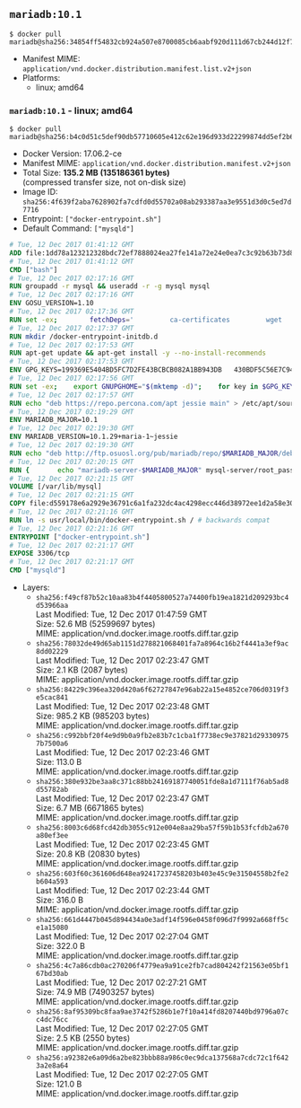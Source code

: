 ## `mariadb:10.1`

```console
$ docker pull mariadb@sha256:34854ff54832cb924a507e8700085cb6aabf920d111d67cb244d12f7c5bace31
```

-	Manifest MIME: `application/vnd.docker.distribution.manifest.list.v2+json`
-	Platforms:
	-	linux; amd64

### `mariadb:10.1` - linux; amd64

```console
$ docker pull mariadb@sha256:b4c0d51c5def90db57710605e412c62e196d933d22299874dd5ef2b64aee2cd8
```

-	Docker Version: 17.06.2-ce
-	Manifest MIME: `application/vnd.docker.distribution.manifest.v2+json`
-	Total Size: **135.2 MB (135186361 bytes)**  
	(compressed transfer size, not on-disk size)
-	Image ID: `sha256:4f639f2aba7628902fa7cdfd0d55702a08ab293387aa3e9551d3d0c5ed7d7716`
-	Entrypoint: `["docker-entrypoint.sh"]`
-	Default Command: `["mysqld"]`

```dockerfile
# Tue, 12 Dec 2017 01:41:12 GMT
ADD file:1dd78a123212328bdc72ef7888024ea27fe141a72e24e0ea7c3c92b63b73d8d1 in / 
# Tue, 12 Dec 2017 01:41:12 GMT
CMD ["bash"]
# Tue, 12 Dec 2017 02:17:16 GMT
RUN groupadd -r mysql && useradd -r -g mysql mysql
# Tue, 12 Dec 2017 02:17:16 GMT
ENV GOSU_VERSION=1.10
# Tue, 12 Dec 2017 02:17:36 GMT
RUN set -ex; 		fetchDeps=' 		ca-certificates 		wget 	'; 	apt-get update; 	apt-get install -y --no-install-recommends $fetchDeps; 	rm -rf /var/lib/apt/lists/*; 		dpkgArch="$(dpkg --print-architecture | awk -F- '{ print $NF }')"; 	wget -O /usr/local/bin/gosu "https://github.com/tianon/gosu/releases/download/$GOSU_VERSION/gosu-$dpkgArch"; 	wget -O /usr/local/bin/gosu.asc "https://github.com/tianon/gosu/releases/download/$GOSU_VERSION/gosu-$dpkgArch.asc"; 		export GNUPGHOME="$(mktemp -d)"; 	gpg --keyserver ha.pool.sks-keyservers.net --recv-keys B42F6819007F00F88E364FD4036A9C25BF357DD4; 	gpg --batch --verify /usr/local/bin/gosu.asc /usr/local/bin/gosu; 	rm -r "$GNUPGHOME" /usr/local/bin/gosu.asc; 		chmod +x /usr/local/bin/gosu; 	gosu nobody true; 		apt-get purge -y --auto-remove $fetchDeps
# Tue, 12 Dec 2017 02:17:37 GMT
RUN mkdir /docker-entrypoint-initdb.d
# Tue, 12 Dec 2017 02:17:53 GMT
RUN apt-get update && apt-get install -y --no-install-recommends 		apt-transport-https ca-certificates 		pwgen 	&& rm -rf /var/lib/apt/lists/*
# Tue, 12 Dec 2017 02:17:53 GMT
ENV GPG_KEYS=199369E5404BD5FC7D2FE43BCBCB082A1BB943DB 	430BDF5C56E7C94E848EE60C1C4CBDCDCD2EFD2A 	4D1BB29D63D98E422B2113B19334A25F8507EFA5
# Tue, 12 Dec 2017 02:17:56 GMT
RUN set -ex; 	export GNUPGHOME="$(mktemp -d)"; 	for key in $GPG_KEYS; do 		gpg --keyserver ha.pool.sks-keyservers.net --recv-keys "$key"; 	done; 	gpg --export $GPG_KEYS > /etc/apt/trusted.gpg.d/mariadb.gpg; 	rm -r "$GNUPGHOME"; 	apt-key list
# Tue, 12 Dec 2017 02:17:57 GMT
RUN echo "deb https://repo.percona.com/apt jessie main" > /etc/apt/sources.list.d/percona.list 	&& { 		echo 'Package: *'; 		echo 'Pin: release o=Percona Development Team'; 		echo 'Pin-Priority: 998'; 	} > /etc/apt/preferences.d/percona
# Tue, 12 Dec 2017 02:19:29 GMT
ENV MARIADB_MAJOR=10.1
# Tue, 12 Dec 2017 02:19:30 GMT
ENV MARIADB_VERSION=10.1.29+maria-1~jessie
# Tue, 12 Dec 2017 02:19:30 GMT
RUN echo "deb http://ftp.osuosl.org/pub/mariadb/repo/$MARIADB_MAJOR/debian jessie main" > /etc/apt/sources.list.d/mariadb.list 	&& { 		echo 'Package: *'; 		echo 'Pin: release o=MariaDB'; 		echo 'Pin-Priority: 999'; 	} > /etc/apt/preferences.d/mariadb
# Tue, 12 Dec 2017 02:20:15 GMT
RUN { 		echo "mariadb-server-$MARIADB_MAJOR" mysql-server/root_password password 'unused'; 		echo "mariadb-server-$MARIADB_MAJOR" mysql-server/root_password_again password 'unused'; 	} | debconf-set-selections 	&& apt-get update 	&& apt-get install -y 		"mariadb-server=$MARIADB_VERSION" 		percona-xtrabackup 		socat 	&& rm -rf /var/lib/apt/lists/* 	&& sed -ri 's/^user\s/#&/' /etc/mysql/my.cnf /etc/mysql/conf.d/* 	&& rm -rf /var/lib/mysql && mkdir -p /var/lib/mysql /var/run/mysqld 	&& chown -R mysql:mysql /var/lib/mysql /var/run/mysqld 	&& chmod 777 /var/run/mysqld 	&& find /etc/mysql/ -name '*.cnf' -print0 		| xargs -0 grep -lZE '^(bind-address|log)' 		| xargs -rt -0 sed -Ei 's/^(bind-address|log)/#&/' 	&& echo '[mysqld]\nskip-host-cache\nskip-name-resolve' > /etc/mysql/conf.d/docker.cnf
# Tue, 12 Dec 2017 02:21:15 GMT
VOLUME [/var/lib/mysql]
# Tue, 12 Dec 2017 02:21:15 GMT
COPY file:d559178e6a2929e36791c6a1fa232dc4ac4298ecc446d38972ee1d2a58e30621 in /usr/local/bin/ 
# Tue, 12 Dec 2017 02:21:16 GMT
RUN ln -s usr/local/bin/docker-entrypoint.sh / # backwards compat
# Tue, 12 Dec 2017 02:21:16 GMT
ENTRYPOINT ["docker-entrypoint.sh"]
# Tue, 12 Dec 2017 02:21:17 GMT
EXPOSE 3306/tcp
# Tue, 12 Dec 2017 02:21:17 GMT
CMD ["mysqld"]
```

-	Layers:
	-	`sha256:f49cf87b52c10aa83b4f4405800527a74400fb19ea1821d209293bc4d53966aa`  
		Last Modified: Tue, 12 Dec 2017 01:47:59 GMT  
		Size: 52.6 MB (52599697 bytes)  
		MIME: application/vnd.docker.image.rootfs.diff.tar.gzip
	-	`sha256:78032de49d65ab1151d278821068401fa7a8964c16b2f4441a3ef9ac8dd02229`  
		Last Modified: Tue, 12 Dec 2017 02:23:47 GMT  
		Size: 2.1 KB (2087 bytes)  
		MIME: application/vnd.docker.image.rootfs.diff.tar.gzip
	-	`sha256:84229c396ea320d420a6f62727847e96ab22a15e4852ce706d0319f3e5cac841`  
		Last Modified: Tue, 12 Dec 2017 02:23:48 GMT  
		Size: 985.2 KB (985203 bytes)  
		MIME: application/vnd.docker.image.rootfs.diff.tar.gzip
	-	`sha256:c992bbf20f4e9d9b0a9fb2e83b7c1cba1f7738ec9e37821d293309757b7500a6`  
		Last Modified: Tue, 12 Dec 2017 02:23:46 GMT  
		Size: 113.0 B  
		MIME: application/vnd.docker.image.rootfs.diff.tar.gzip
	-	`sha256:380e932be3aa8c371c88bb24169187740051fde8a1d7111f76ab5ad8d55782ab`  
		Last Modified: Tue, 12 Dec 2017 02:23:47 GMT  
		Size: 6.7 MB (6671865 bytes)  
		MIME: application/vnd.docker.image.rootfs.diff.tar.gzip
	-	`sha256:8003c6d68fcd42db3055c912e004e8aa29ba57f59b1b53fcfdb2a670a80ef3ee`  
		Last Modified: Tue, 12 Dec 2017 02:23:45 GMT  
		Size: 20.8 KB (20830 bytes)  
		MIME: application/vnd.docker.image.rootfs.diff.tar.gzip
	-	`sha256:603f60c361606d648ea92417237458203b403e45c9e31504558b2fe2b604a593`  
		Last Modified: Tue, 12 Dec 2017 02:23:44 GMT  
		Size: 316.0 B  
		MIME: application/vnd.docker.image.rootfs.diff.tar.gzip
	-	`sha256:661d4447b045d894434a0e3adf14f596e0458f096d7f9992a668ff5ce1a15080`  
		Last Modified: Tue, 12 Dec 2017 02:27:04 GMT  
		Size: 322.0 B  
		MIME: application/vnd.docker.image.rootfs.diff.tar.gzip
	-	`sha256:4c7a86cdb0ac270206f4779ea9a91ce2fb7cad804242f21563e05bf167bd30ab`  
		Last Modified: Tue, 12 Dec 2017 02:27:21 GMT  
		Size: 74.9 MB (74903257 bytes)  
		MIME: application/vnd.docker.image.rootfs.diff.tar.gzip
	-	`sha256:8af95309bc8faa9ae3742f5286b1e7f10a414fd8207440bd9796a07cc4dc76cc`  
		Last Modified: Tue, 12 Dec 2017 02:27:05 GMT  
		Size: 2.5 KB (2550 bytes)  
		MIME: application/vnd.docker.image.rootfs.diff.tar.gzip
	-	`sha256:a92382e6a09d6a2be823bbb88a986c0ec9dca137568a7cdc72c1f6423a2e8a64`  
		Last Modified: Tue, 12 Dec 2017 02:27:05 GMT  
		Size: 121.0 B  
		MIME: application/vnd.docker.image.rootfs.diff.tar.gzip
